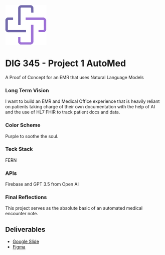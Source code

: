 
![AutoMed](client/public/Component.png)


# DIG 345 - Project 1 AutoMed

A Proof of Concept for an EMR that uses Natural Language Models 


### Long Term Vision 
I want to build an EMR and Medical Office experience that is heavily reliant on patients taking charge of their own documentation with the help of AI and the use of HL7 FHIR to track patient docs and data. 

### Color Scheme
Purple to soothe the soul. 

### Teck Stack
FERN 

### APIs 
Firebase and GPT 3.5 from Open AI 

### Final Reflections 
This project serves as the absolute basic of an automated medical encounter note. 





## Deliverables

- [Google Slide](https://docs.google.com/presentation/d/1L9AKmOW8Denx7MTkOTdVFFV4zOAocYgAHETadLNdY_8/edit?usp=sharing)
- [Figma](https://www.figma.com/file/ic9GAV7s2EFdypH37CVllY/automed?node-id=13-117&t=cUA1eWsmDdKRqvGl-0)
